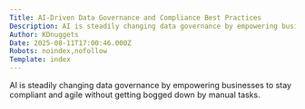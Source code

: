 ```yaml
---
Title: AI-Driven Data Governance and Compliance Best Practices
Description: AI is steadily changing data governance by empowering businesses to stay compliant and agile without getting bogged down by manual tasks....
Author: KDnuggets
Date: 2025-08-11T17:00:46.000Z
Robots: noindex,nofollow
Template: index
---
```

AI is steadily changing data governance by empowering businesses to stay compliant and agile without getting bogged down by manual tasks. 